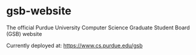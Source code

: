 # gsb-website

The official Purdue University Computer Science Graduate Student Board (GSB) website

Currently deployed at: https://www.cs.purdue.edu/gsb
